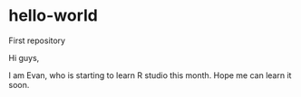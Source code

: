 # hello-world
First repository

Hi guys,

I am Evan, who is starting to learn R studio this month.
Hope me can learn it soon.
